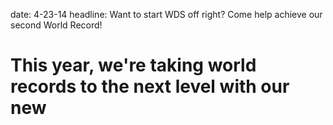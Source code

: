 date: 4-23-14
headline: Want to start WDS off right? Come help achieve our second World Record!

# This year, we're taking world records to the next level with our new
